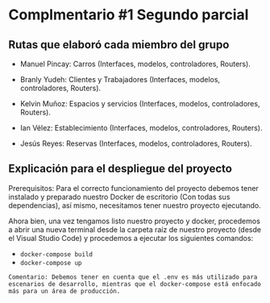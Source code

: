 # Complmentario #1 Segundo parcial
## Rutas que elaboró cada miembro del grupo
- Manuel Pincay:
Carros (Interfaces, modelos, controladores, Routers).

- Branly Yudeh:
Clientes y Trabajadores (Interfaces, modelos, controladores, Routers).

- Kelvin Muñoz:
Espacios y servicios (Interfaces, modelos, controladores, Routers).

- Ian Vélez: 
Establecimiento (Interfaces, modelos, controladores, Routers).

- Jesús Reyes:
Reservas (Interfaces, modelos, controladores, Routers).

## Explicación para el despliegue del proyecto
Prerequisitos: Para el correcto funcionamiento del proyecto debemos tener instalado y preparado nuestro Docker de escritorio (Con todas sus dependencias), así mismo, necesitamos tener nuestro proyecto ejecutando.

Ahora bien, una vez tengamos listo nuestro proyecto y docker, procedemos a abrir una nueva terminal desde la carpeta raíz de nuestro proyecto (desde el Visual Studio Code) y procedemos a ejecutar los siguientes comandos:

- ```docker-compose build```
- ```docker-compose up```

```Comentario: Debemos tener en cuenta que el .env es más utilizado para escenarios de desarrollo, mientras que el docker-compose está enfocado más para un área de producción. ```
